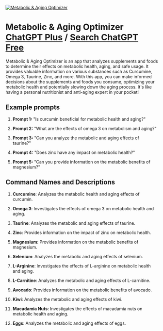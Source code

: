 
[![Metabolic & Aging Optimizer](https://files.oaiusercontent.com/file-PbQ5XnaGJwjnOj0PNd0r7T4r?se=2123-10-19T20%3A02%3A09Z&sp=r&sv=2021-08-06&sr=b&rscc=max-age%3D31536000%2C%20immutable&rscd=attachment%3B%20filename%3D3aeab7a9-ecba-4f03-9e51-724843df2fc2.png&sig=7i7bNCjvIxJLFqn5683pgUCyK9Q4Im1YAbxv/nok77Q%3D)](https://chat.openai.com/g/g-592UeAJTy-metabolic-aging-optimizer)

# Metabolic & Aging Optimizer [ChatGPT Plus](https://chat.openai.com/g/g-592UeAJTy-metabolic-aging-optimizer) / [Search ChatGPT Free](https://gptcall.net/index.html#/?search=Metabolic%20%26%20Aging%20Optimizer)

Metabolic & Aging Optimizer is an app that analyzes supplements and foods to determine their effects on metabolic health, aging, and safe usage. It provides valuable information on various substances such as Curcumine, Omega 3, Taurine, Zinc, and more. With this app, you can make informed decisions about the supplements and foods you consume, optimizing your metabolic health and potentially slowing down the aging process. It's like having a personal nutritionist and anti-aging expert in your pocket!

## Example prompts

1. **Prompt 1:** "Is curcumin beneficial for metabolic health and aging?"

2. **Prompt 2:** "What are the effects of omega 3 on metabolism and aging?"

3. **Prompt 3:** "Can you analyze the metabolic and aging effects of taurine?"

4. **Prompt 4:** "Does zinc have any impact on metabolic health?"

5. **Prompt 5:** "Can you provide information on the metabolic benefits of magnesium?"

## Command Names and Descriptions

1. **Curcumine**: Analyzes the metabolic health and aging effects of curcumin.

2. **Omega 3**: Investigates the effects of omega 3 on metabolic health and aging.

3. **Taurine**: Analyzes the metabolic and aging effects of taurine.

4. **Zinc**: Provides information on the impact of zinc on metabolic health.

5. **Magnesium**: Provides information on the metabolic benefits of magnesium.

6. **Selenium**: Analyzes the metabolic and aging effects of selenium.

7. **L-Arginine**: Investigates the effects of L-arginine on metabolic health and aging.

8. **L-Carnitine**: Analyzes the metabolic and aging effects of L-carnitine.

9. **Avocado**: Provides information on the metabolic benefits of avocado.

10. **Kiwi**: Analyzes the metabolic and aging effects of kiwi.

11. **Macadamia Nuts**: Investigates the effects of macadamia nuts on metabolic health and aging.

12. **Eggs**: Analyzes the metabolic and aging effects of eggs.


